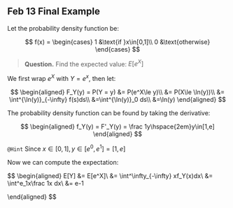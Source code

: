 ## Feb 13 Final Example

Let the probability density function be:

$$
f(x) = \begin{cases}
1 &\text{if }x\in[0,1]\\
0 &\text{otherwise}
\end{cases}
$$

> **Question.** Find the expected value: $E[e^X]$

We first wrap $e^X$ with $Y = e^x$, then let:

$$
\begin{aligned}
F_Y(y) = P(Y = y) &= P(e^X\le y)\\
&= P(X\le \ln(y))\\
&= \int^{\ln(y)}_{-\infty} f(s)ds\\
&=\int^{\ln(y)}_0 ds\\
&=\ln(y)
\end{aligned}
$$

The probability density function can be found by taking the derivative:

$$
\begin{aligned}
f_Y(y) = F'_Y(y) = \frac 1y\hspace{2em}y\in[1,e]
\end{aligned}
$$

`@Hint` Since $x\in[0,1], y\in[e^0, e^1] = [1,e]$

Now we can compute the expectation:

$$
\begin{aligned}
E[Y] &= E[e^X]\\
&= \int^\infty_{-\infty} xf_Y(x)dx\\
&= \int^e_1x\frac 1x dx\\
&= e-1

\end{aligned}
$$
